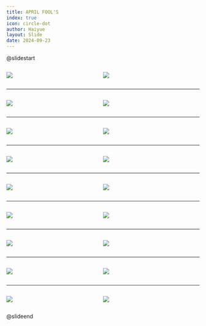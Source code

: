```yaml
---
title: APRIL FOOL'S
index: true
icon: circle-dot
author: Haiyue
layout: Slide
date: 2024-09-23
---
```

 
@slidestart

<div style="display:flex">
<div style="flex:1">

![](https://raw.githubusercontent.com/yclord/reading/refs/heads/master/english/Level-R/APRIL%20FOOL'S/001.webp)
</div>
<div style="flex:1">

![](https://raw.githubusercontent.com/yclord/reading/refs/heads/master/english/Level-R/APRIL%20FOOL'S/002.webp)
</div>
</div>

---

<div style="display:flex">
<div style="flex:1">

![](https://raw.githubusercontent.com/yclord/reading/refs/heads/master/english/Level-R/APRIL%20FOOL'S/003.webp)
</div>
<div style="flex:1">

![](https://raw.githubusercontent.com/yclord/reading/refs/heads/master/english/Level-R/APRIL%20FOOL'S/004.webp)
</div>
</div>

---

<div style="display:flex">
<div style="flex:1">

![](https://raw.githubusercontent.com/yclord/reading/refs/heads/master/english/Level-R/APRIL%20FOOL'S/005.webp)
</div>
<div style="flex:1">

![](https://raw.githubusercontent.com/yclord/reading/refs/heads/master/english/Level-R/APRIL%20FOOL'S/006.webp)
</div>
</div>

---

<div style="display:flex">
<div style="flex:1">

![](https://raw.githubusercontent.com/yclord/reading/refs/heads/master/english/Level-R/APRIL%20FOOL'S/007.webp)
</div>
<div style="flex:1">

![](https://raw.githubusercontent.com/yclord/reading/refs/heads/master/english/Level-R/APRIL%20FOOL'S/008.webp)
</div>
</div>

---

<div style="display:flex">
<div style="flex:1">

![](https://raw.githubusercontent.com/yclord/reading/refs/heads/master/english/Level-R/APRIL%20FOOL'S/009.webp)
</div>
<div style="flex:1">

![](https://raw.githubusercontent.com/yclord/reading/refs/heads/master/english/Level-R/APRIL%20FOOL'S/010.webp)
</div>
</div>

---

<div style="display:flex">
<div style="flex:1">

![](https://raw.githubusercontent.com/yclord/reading/refs/heads/master/english/Level-R/APRIL%20FOOL'S/011.webp)
</div>
<div style="flex:1">

![](https://raw.githubusercontent.com/yclord/reading/refs/heads/master/english/Level-R/APRIL%20FOOL'S/012.webp)
</div>
</div>

---

<div style="display:flex">
<div style="flex:1">

![](https://raw.githubusercontent.com/yclord/reading/refs/heads/master/english/Level-R/APRIL%20FOOL'S/013.webp)
</div>
<div style="flex:1">

![](https://raw.githubusercontent.com/yclord/reading/refs/heads/master/english/Level-R/APRIL%20FOOL'S/014.webp)
</div>
</div>

---

<div style="display:flex">
<div style="flex:1">

![](https://raw.githubusercontent.com/yclord/reading/refs/heads/master/english/Level-R/APRIL%20FOOL'S/015.webp)
</div>
<div style="flex:1">

![](https://raw.githubusercontent.com/yclord/reading/refs/heads/master/english/Level-R/APRIL%20FOOL'S/016.webp)
</div>
</div>

---

<div style="display:flex">
<div style="flex:1">

![](https://raw.githubusercontent.com/yclord/reading/refs/heads/master/english/Level-R/APRIL%20FOOL'S/017.webp)
</div>
<div style="flex:1">

![](https://raw.githubusercontent.com/yclord/reading/refs/heads/master/english/Level-R/APRIL%20FOOL'S/018.webp)
</div>
</div>

@slideend